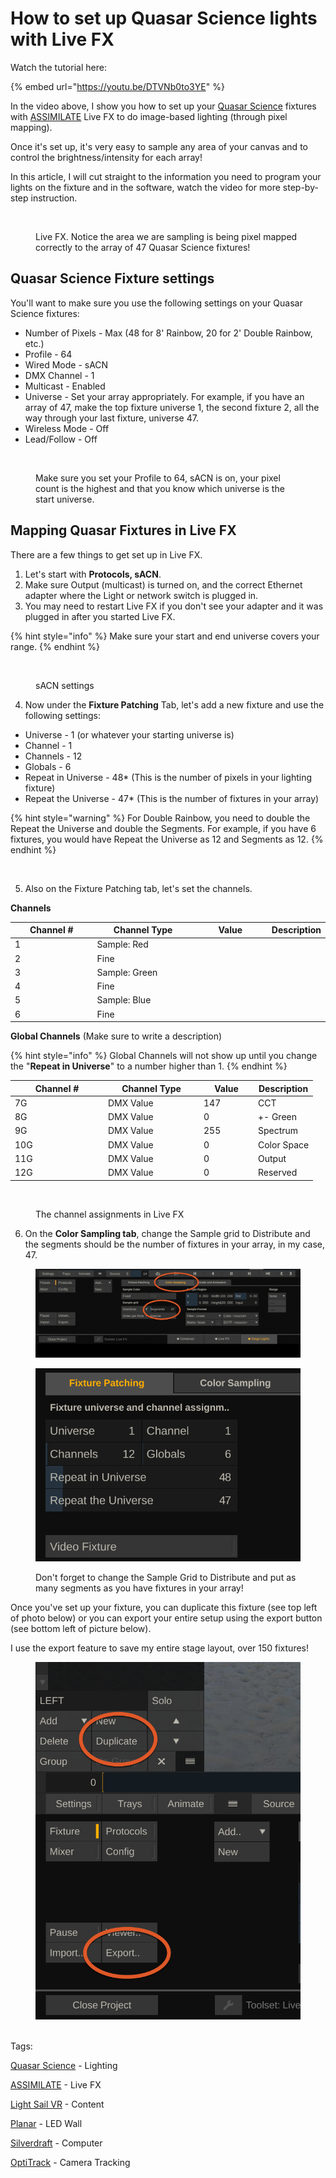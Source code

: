 # How to set up Quasar Science lights with Live FX

Watch the tutorial here:

{% embed url="https://youtu.be/DTVNb0to3YE" %}

In the video above, I show you how to set up your [Quasar Science](https://www.linkedin.com/company/quasarscience/) fixtures with [ASSIMILATE](https://www.linkedin.com/company/assimilate/) Live FX to do image-based lighting (through pixel mapping).

Once it's set up, it's very easy to sample any area of your canvas and to control the brightness/intensity for each array!

In this article, I will cut straight to the information you need to program your lights on the fixture and in the software, watch the video for more step-by-step instruction.

<figure><img src="https://media.licdn.com/dms/image/D5612AQElCjv8X9OGug/article-inline_image-shrink_1000_1488/0/1698676119806?e=1710979200&#x26;v=beta&#x26;t=mdJI_bz0ywqduHWu60GO2JfxHxTicAnVJlyD5ieJPVw" alt=""><figcaption><p>Live FX. Notice the area we are sampling is being pixel mapped correctly to the array of 47 Quasar Science fixtures!</p></figcaption></figure>

## Quasar Science Fixture settings <a href="#ember3390" id="ember3390"></a>

You'll want to make sure you use the following settings on your Quasar Science fixtures:

* Number of Pixels - Max (48 for 8' Rainbow, 20 for 2' Double Rainbow, etc.)
* Profile - 64
* Wired Mode - sACN
* DMX Channel - 1
* Multicast - Enabled
* Universe - Set your array appropriately. For example, if you have an array of 47, make the top fixture universe 1, the second fixture 2, all the way through your last fixture, universe 47.
* Wireless Mode - Off
* Lead/Follow - Off

<figure><img src="https://media.licdn.com/dms/image/D5612AQFrJmHb3TTveA/article-inline_image-shrink_1000_1488/0/1698675850600?e=1710979200&#x26;v=beta&#x26;t=z7aaEbSOja5M5M7NU3PSIRc6C-jaV8UaecOR8r3TJjg" alt=""><figcaption><p>Make sure you set your Profile to 64, sACN is on, your pixel count is the highest and that you know which universe is the start universe.</p></figcaption></figure>

## Mapping Quasar Fixtures in Live FX <a href="#ember3401" id="ember3401"></a>

There are a few things to get set up in Live FX.

1. Let's start with **Protocols, sACN**.
2. Make sure Output (multicast) is turned on, and the correct Ethernet adapter where the Light or network switch is plugged in.
3. You may need to restart Live FX if you don't see your adapter and it was plugged in after you started Live FX.

{% hint style="info" %}
Make sure your start and end universe covers your range.
{% endhint %}

<figure><img src="https://media.licdn.com/dms/image/D5612AQHimRoIH5-WwA/article-inline_image-shrink_1500_2232/0/1698676945516?e=1710979200&#x26;v=beta&#x26;t=ff1UtcVF5SboLauWkr-PnxBTvD6JseXGhuClwh9jmk4" alt=""><figcaption><p>sACN settings</p></figcaption></figure>

4. Now under the **Fixture Patching** Tab, let's add a new fixture and use the following settings:

* Universe - 1 (or whatever your starting universe is)
* Channel - 1
* Channels - 12
* Globals - 6
* Repeat in Universe - 48\* (This is the number of pixels in your lighting fixture)
* Repeat the Universe - 47\* (This is the number of fixtures in your array)

{% hint style="warning" %}
For Double Rainbow, you need to double the Repeat the Universe and double the Segments. For example, if you have 6 fixtures, you would have Repeat the Universe as 12 and Segments as 12.
{% endhint %}

<div data-full-width="true">

<figure><img src="https://media.licdn.com/dms/image/D5612AQF8MCzykCtXdQ/article-inline_image-shrink_1500_2232/0/1698678063026?e=1710979200&#x26;v=beta&#x26;t=tsdopeVtgYOAubYuUgD0s8-AsuG_0ITNXrVK-qUUOQo" alt="" width="375"><figcaption></figcaption></figure>

</div>

5. Also on the Fixture Patching tab, let's set the channels.

**Channels**

<table><thead><tr><th width="135">Channel #</th><th width="173">Channel Type</th><th width="123">Value </th><th>Description</th></tr></thead><tbody><tr><td>1</td><td>Sample: Red</td><td></td><td></td></tr><tr><td>2</td><td>Fine</td><td></td><td></td></tr><tr><td>3</td><td>Sample: Green</td><td></td><td></td></tr><tr><td>4</td><td>Fine</td><td></td><td></td></tr><tr><td>5</td><td>Sample: Blue</td><td></td><td></td></tr><tr><td>6</td><td>Fine</td><td></td><td></td></tr></tbody></table>

**Global Channels** (Make sure to write a description)

{% hint style="info" %}
Global Channels will not show up until you change the "**Repeat in Universe**" to a number higher than 1.&#x20;
{% endhint %}

<table><thead><tr><th width="135">Channel #</th><th width="139">Channel Type</th><th width="73">Value</th><th>Description</th></tr></thead><tbody><tr><td>7G</td><td>DMX Value</td><td>147</td><td>CCT</td></tr><tr><td>8G</td><td>DMX Value</td><td>0</td><td>+- Green</td></tr><tr><td>9G</td><td>DMX Value</td><td>255</td><td>Spectrum</td></tr><tr><td>10G</td><td>DMX Value</td><td>0</td><td>Color Space</td></tr><tr><td>11G</td><td>DMX Value</td><td>0</td><td>Output</td></tr><tr><td>12G</td><td>DMX Value</td><td>0</td><td>Reserved</td></tr></tbody></table>

<figure><img src="https://media.licdn.com/dms/image/D5612AQGPnRX2v3AN4A/article-inline_image-shrink_1500_2232/0/1698678164708?e=1710979200&#x26;v=beta&#x26;t=DlWoBuZLEakFQM0uvnHW2BaFgVoCBcVaB4AdSJzGmn0" alt=""><figcaption><p>The channel assignments in Live FX</p></figcaption></figure>

6. On the **Color Sampling tab**, change the Sample grid to Distribute and the segments should be the number of fixtures in your array, in my case, 47.

<figure><img src="../.gitbook/assets/image (104).png" alt=""><figcaption></figcaption></figure>

<figure><img src="../.gitbook/assets/image (103).png" alt=""><figcaption><p>Don't forget to change the Sample Grid to Distribute and put as many segments as you have fixtures in your array!</p></figcaption></figure>

Once you've set up your fixture, you can duplicate this fixture (see top left of photo below) or you can export your entire setup using the export button (see bottom left of picture below).

I use the export feature to save my entire stage layout, over 150 fixtures!

<figure><img src="../.gitbook/assets/image (105).png" alt=""><figcaption></figcaption></figure>

\
Tags:

[Quasar Science](https://www.linkedin.com/company/quasarscience/) - Lighting

[ASSIMILATE](https://www.linkedin.com/company/assimilate/) - Live FX

[Light Sail VR](https://www.linkedin.com/company/light-sail-vr/) - Content

[Planar](https://www.linkedin.com/company/planar-systems/) - LED Wall

[Silverdraft](https://www.linkedin.com/company/silverdraft/) - Computer

[OptiTrack](https://www.linkedin.com/company/optitrackmocap/) - Camera Tracking
